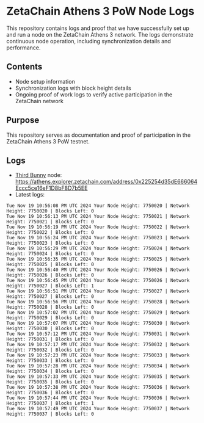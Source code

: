 # ZetaChain Athens 3 PoW Node Logs
This repository contains logs and proof that we have successfully set up and run a node on the ZetaChain Athens 3 network. The logs demonstrate continuous node operation, including synchronization details and performance.

## Contents
- Node setup information
- Synchronization logs with block height details
- Ongoing proof of work logs to verify active participation in the ZetaChain network

## Purpose
This repository serves as documentation and proof of participation in the ZetaChain Athens 3 PoW testnet.

## Logs

- [Third Bunny](https://thirdbunny.xyz/) node: https://athens.explorer.zetachain.com/address/0x225254d35dE666064Eccc5ce16eF1D8bF8D7b5EE
- Latest logs:
```
Tue Nov 19 10:56:08 PM UTC 2024 Your Node Height: 7750020 | Network Height: 7750020 | Blocks Left: 0
Tue Nov 19 10:56:13 PM UTC 2024 Your Node Height: 7750021 | Network Height: 7750021 | Blocks Left: 0
Tue Nov 19 10:56:19 PM UTC 2024 Your Node Height: 7750022 | Network Height: 7750022 | Blocks Left: 0
Tue Nov 19 10:56:24 PM UTC 2024 Your Node Height: 7750023 | Network Height: 7750023 | Blocks Left: 0
Tue Nov 19 10:56:29 PM UTC 2024 Your Node Height: 7750024 | Network Height: 7750024 | Blocks Left: 0
Tue Nov 19 10:56:35 PM UTC 2024 Your Node Height: 7750025 | Network Height: 7750025 | Blocks Left: 0
Tue Nov 19 10:56:40 PM UTC 2024 Your Node Height: 7750026 | Network Height: 7750026 | Blocks Left: 0
Tue Nov 19 10:56:45 PM UTC 2024 Your Node Height: 7750026 | Network Height: 7750027 | Blocks Left: 1
Tue Nov 19 10:56:51 PM UTC 2024 Your Node Height: 7750027 | Network Height: 7750027 | Blocks Left: 0
Tue Nov 19 10:56:56 PM UTC 2024 Your Node Height: 7750028 | Network Height: 7750028 | Blocks Left: 0
Tue Nov 19 10:57:02 PM UTC 2024 Your Node Height: 7750029 | Network Height: 7750029 | Blocks Left: 0
Tue Nov 19 10:57:07 PM UTC 2024 Your Node Height: 7750030 | Network Height: 7750030 | Blocks Left: 0
Tue Nov 19 10:57:12 PM UTC 2024 Your Node Height: 7750031 | Network Height: 7750031 | Blocks Left: 0
Tue Nov 19 10:57:17 PM UTC 2024 Your Node Height: 7750032 | Network Height: 7750032 | Blocks Left: 0
Tue Nov 19 10:57:23 PM UTC 2024 Your Node Height: 7750033 | Network Height: 7750033 | Blocks Left: 0
Tue Nov 19 10:57:28 PM UTC 2024 Your Node Height: 7750034 | Network Height: 7750034 | Blocks Left: 0
Tue Nov 19 10:57:33 PM UTC 2024 Your Node Height: 7750035 | Network Height: 7750035 | Blocks Left: 0
Tue Nov 19 10:57:38 PM UTC 2024 Your Node Height: 7750036 | Network Height: 7750036 | Blocks Left: 0
Tue Nov 19 10:57:44 PM UTC 2024 Your Node Height: 7750036 | Network Height: 7750037 | Blocks Left: 1
Tue Nov 19 10:57:49 PM UTC 2024 Your Node Height: 7750037 | Network Height: 7750037 | Blocks Left: 0
```
